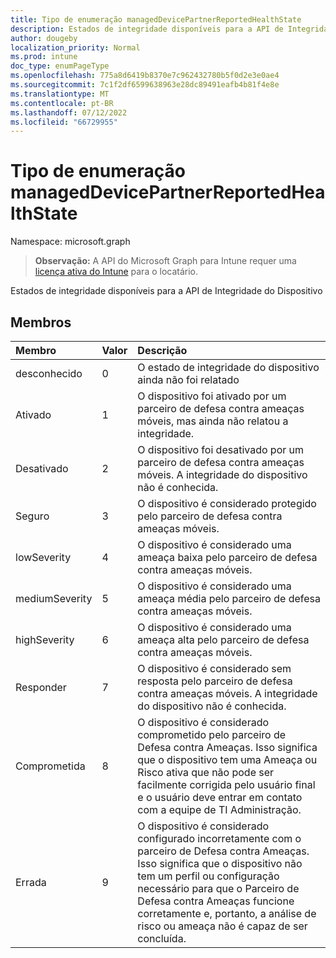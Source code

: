 ```yaml
---
title: Tipo de enumeração managedDevicePartnerReportedHealthState
description: Estados de integridade disponíveis para a API de Integridade do Dispositivo
author: dougeby
localization_priority: Normal
ms.prod: intune
doc_type: enumPageType
ms.openlocfilehash: 775a8d6419b8370e7c962432780b5f0d2e3e0ae4
ms.sourcegitcommit: 7c1f2df6599638963e28dc89491eafb4b81f4e8e
ms.translationtype: MT
ms.contentlocale: pt-BR
ms.lasthandoff: 07/12/2022
ms.locfileid: "66729955"
---
```

# <a name="manageddevicepartnerreportedhealthstate-enum-type"></a>Tipo de enumeração managedDevicePartnerReportedHealthState

Namespace: microsoft.graph

> **Observação:** A API do Microsoft Graph para Intune requer uma [licença ativa do Intune](https://go.microsoft.com/fwlink/?linkid=839381) para o locatário.

Estados de integridade disponíveis para a API de Integridade do Dispositivo

## <a name="members"></a>Membros
|Membro|Valor|Descrição|
|:---|:---|:---|
|desconhecido|0|O estado de integridade do dispositivo ainda não foi relatado|
|Ativado|1|O dispositivo foi ativado por um parceiro de defesa contra ameaças móveis, mas ainda não relatou a integridade.|
|Desativado|2|O dispositivo foi desativado por um parceiro de defesa contra ameaças móveis. A integridade do dispositivo não é conhecida.|
|Seguro|3|O dispositivo é considerado protegido pelo parceiro de defesa contra ameaças móveis.|
|lowSeverity|4|O dispositivo é considerado uma ameaça baixa pelo parceiro de defesa contra ameaças móveis.|
|mediumSeverity|5|O dispositivo é considerado uma ameaça média pelo parceiro de defesa contra ameaças móveis.|
|highSeverity|6 |O dispositivo é considerado uma ameaça alta pelo parceiro de defesa contra ameaças móveis.|
|Responder|7 |O dispositivo é considerado sem resposta pelo parceiro de defesa contra ameaças móveis. A integridade do dispositivo não é conhecida.|
|Comprometida|8 |O dispositivo é considerado comprometido pelo parceiro de Defesa contra Ameaças. Isso significa que o dispositivo tem uma Ameaça ou Risco ativa que não pode ser facilmente corrigida pelo usuário final e o usuário deve entrar em contato com a equipe de TI Administração.|
|Errada|9 |O dispositivo é considerado configurado incorretamente com o parceiro de Defesa contra Ameaças. Isso significa que o dispositivo não tem um perfil ou configuração necessário para que o Parceiro de Defesa contra Ameaças funcione corretamente e, portanto, a análise de risco ou ameaça não é capaz de ser concluída.|






